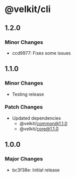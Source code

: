 # @velkit/cli

## 1.2.0

### Minor Changes

- ccd9977: Fixes some issues

## 1.1.0

### Minor Changes

- Testing release

### Patch Changes

- Updated dependencies
  - @velkit/common@1.1.0
  - @velkit/core@1.1.0

## 1.0.0

### Major Changes

- bc3f38e: Initial release
